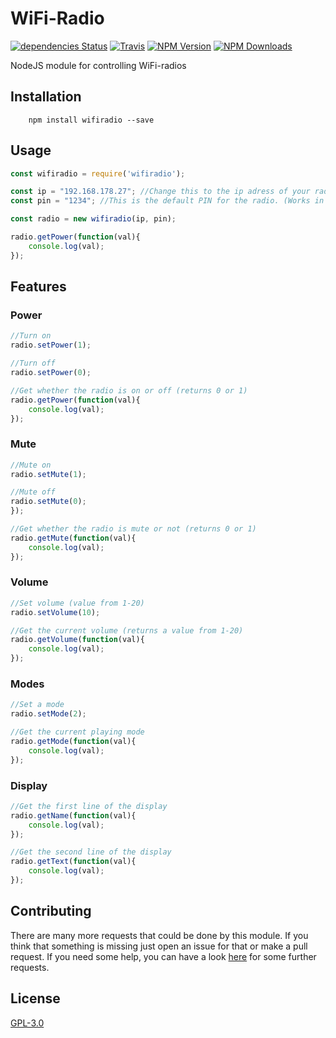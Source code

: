 # WiFi-Radio
[![dependencies Status](https://david-dm.org/ent8r/wifiradio/status.svg)](https://david-dm.org/ent8r/wifiradio)
[![Travis](https://travis-ci.org/ENT8R/wifiradio.svg?branch=master)](https://travis-ci.org/ENT8R/wifiradio)
[![NPM Version](http://img.shields.io/npm/v/wifiradio.svg)](https://www.npmjs.org/package/wifiradio)
[![NPM Downloads](https://img.shields.io/npm/dm/wifiradio.svg)](https://www.npmjs.org/package/wifiradio)

NodeJS module for controlling WiFi-radios

## Installation
		npm install wifiradio --save

## Usage
```js
const wifiradio = require('wifiradio');

const ip = "192.168.178.27"; //Change this to the ip adress of your radio
const pin = "1234"; //This is the default PIN for the radio. (Works in most cases)

const radio = new wifiradio(ip, pin);

radio.getPower(function(val){
	console.log(val);
});
```

## Features

### Power

```js
//Turn on
radio.setPower(1);

//Turn off
radio.setPower(0);

//Get whether the radio is on or off (returns 0 or 1)
radio.getPower(function(val){
	console.log(val);
});
```

### Mute

```js
//Mute on
radio.setMute(1);

//Mute off
radio.setMute(0);
});

//Get whether the radio is mute or not (returns 0 or 1)
radio.getMute(function(val){
	console.log(val);
});
```

### Volume

```js
//Set volume (value from 1-20)
radio.setVolume(10);

//Get the current volume (returns a value from 1-20)
radio.getVolume(function(val){
	console.log(val);
});
```

### Modes

```js
//Set a mode
radio.setMode(2);

//Get the current playing mode
radio.getMode(function(val){
	console.log(val);
});
```

### Display

```js
//Get the first line of the display
radio.getName(function(val){
	console.log(val);
});

//Get the second line of the display
radio.getText(function(val){
	console.log(val);
});
```

## Contributing

There are many more requests that could be done by this module. If you think that something is missing just open an issue for that or make a pull request. If you need some help, you can have a look [here](https://github.com/flammy/fsapi/blob/master/FSAPI.md) for some further requests.

## License
[GPL-3.0](https://github.com/ENT8R/HTMLEmails/blob/master/LICENSE)
